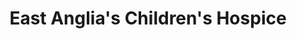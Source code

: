 ---
title: "East Anglia's Children's Hospice"
url: /felixstowe/east-anglias-childrens-hospice/
shop: charity
---